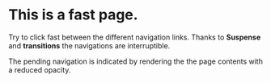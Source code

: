 # This is a fast page.

Try to click fast between the different navigation links. Thanks to **Suspense**
and **transitions** the navigations are interruptible.

The pending navigation is indicated by rendering the the page contents with a
reduced opacity.
